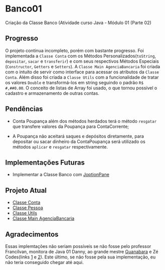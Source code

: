# Banco01
Criação da Classe Banco (Atividade curso Java - Módulo 01 (Parte 02) 

## Progresso
O projeto continua incompleto, porém com bastante progresso. Foi implementada a `Classe Conta` com os Métodos Personalizados(`toString`, `depositar`, `sacar` e `transferir`) e com seus respectivos Métodos Especiais (`Constructor`, `Getters` e `Setters`). A `Classe Main AgenciaBancaria` foi criada com o intuito de servir como interface para acessar os atributos da `Classe Conta`. Além disso foi criada a `Classe Utils` com a funcionalidade de tratar os valores `Double` e transformá-los em string seguindo o padrão `R$ #,##0.00`. O conceito de listas de Array foi usado, o que tornou possível o cadastro e armazenamento de outras contas. 

## Pendências

* Conta Poupança além dos métodos herdados terá o método `resgatar`
que transfere valores da Poupança para ContaCorrente;

* A Poupança não aceitará saques e depósitos diretamente, para
depositar ou sacar dinheiro da ContaPoupança será utilizado os métodos
`aplicar` e `resgatar` respectivamente.

## Implementações Futuras

* Implementar a Classe Banco com [JoptionPane](https://www.youtube.com/watch?v=6wo9vvlIhRo&ab_channel=Zécodes)

## Projeto Atual

* [Classe Conta](https://github.com/Edivaldo16/Banco01/blob/main/AgenciaBanco/Conta.java)
* [Classe Pessoa](https://github.com/Edivaldo16/Banco01/blob/main/AgenciaBanco/Pessoa.java)
* [Classe Utils](https://github.com/Edivaldo16/Banco01/blob/main/AgenciaBanco/Utils.java)
* [Classe Main AgenciaBancaria](https://github.com/Edivaldo16/Banco01/blob/main/AgenciaBanco/AgenciaBancaria.java)

## Agradecimentos

Essas implemtações não seriam possíveis se não fosse pelo professor Francilvan, monitora de Java 01 Danny, ao grande mestre [Guanabara](https://www.youtube.com/watch?v=KlIL63MeyMY&list=PLHz_AreHm4dkqe2aR0tQK74m8SFe-aGsY&ab_channel=CursoemVídeo) e Zé Codes(links [1](https://www.youtube.com/watch?v=AExKQiCqwGs&ab_channel=Zécodes) e [2](https://www.youtube.com/watch?v=6wo9vvlIhRo&ab_channel=Zécodes)). Este último, se não fosse pela sua implementação, eu não teria conseguido chegar até aqui. 
